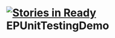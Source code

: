 [![Stories in Ready](https://badge.waffle.io/palexs/EPUnitTestingDemo.png?label=ready&title=Ready)](https://waffle.io/palexs/EPUnitTestingDemo)
EPUnitTestingDemo
=================
